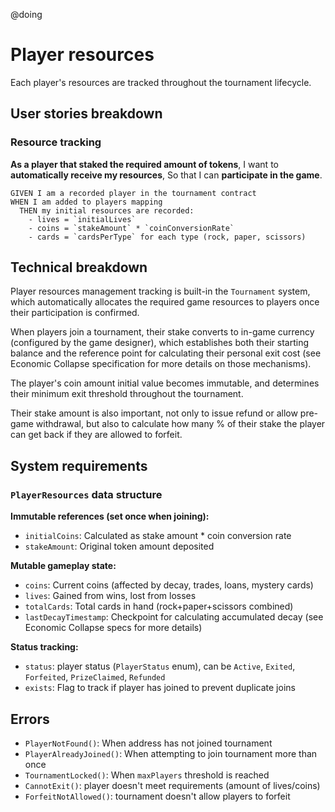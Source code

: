@doing

# Player resources

Each player's resources are tracked throughout the tournament lifecycle.

## User stories breakdown

### Resource tracking

**As a player that staked the required amount of tokens**,
I want to **automatically receive my resources**,
So that I can **participate in the game**.

```
GIVEN I am a recorded player in the tournament contract
WHEN I am added to players mapping
  THEN my initial resources are recorded:
    - lives = `initialLives`
    - coins = `stakeAmount` * `coinConversionRate`
    - cards = `cardsPerType` for each type (rock, paper, scissors)
```

## Technical breakdown

Player resources management tracking is built-in the `Tournament` system, which automatically allocates the required game resources to players once their participation is confirmed.

When players join a tournament, their stake converts to in-game currency (configured by the game designer), which establishes both their starting balance and the reference point for calculating their personal exit cost (see Economic Collapse specification for more details on those mechanisms).

The player's coin amount initial value becomes immutable, and determines their minimum exit threshold throughout the tournament.

Their stake amount is also important, not only to issue refund or allow pre-game withdrawal, but also to calculate how many % of their stake the player can get back if they are allowed to forfeit.

## System requirements

### `PlayerResources` data structure

**Immutable references (set once when joining):**

- `initialCoins`: Calculated as stake amount \* coin conversion rate
- `stakeAmount`: Original token amount deposited

**Mutable gameplay state:**

- `coins`: Current coins (affected by decay, trades, loans, mystery cards)
- `lives`: Gained from wins, lost from losses
- `totalCards`: Total cards in hand (rock+paper+scissors combined)
- `lastDecayTimestamp`: Checkpoint for calculating accumulated decay (see Economic Collapse specs for more details)

**Status tracking:**

- `status`: player status (`PlayerStatus` enum), can be `Active`, `Exited`, `Forfeited`, `PrizeClaimed`, `Refunded`
- `exists`: Flag to track if player has joined to prevent duplicate joins

## Errors

- `PlayerNotFound()`: When address has not joined tournament
- `PlayerAlreadyJoined()`: When attempting to join tournament more than once
- `TournamentLocked()`: When `maxPlayers` threshold is reached
- `CannotExit()`: player doesn't meet requirements (amount of lives/coins)
- `ForfeitNotAllowed()`: tournament doesn't allow players to forfeit
